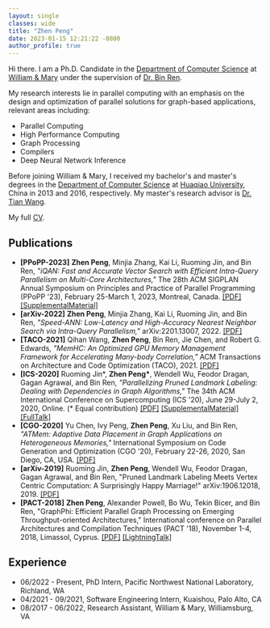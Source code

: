 ```yaml
---
layout: single
classes: wide
title: "Zhen Peng"
date: 2023-01-15 12:21:22 -0800
author_profile: true
---
```



Hi there. I am a Ph.D. Candidate in the [Department of Computer Science][WMCS] at [William & Mary][W&M] under the supervision of [Dr. Bin Ren][BinRen].

My research interests lie in parallel computing with an emphasis on the design and optimization of parallel solutions for graph-based applications, relevant areas including:

* Parallel Computing
* High Performance Computing
* Graph Processing
* Compilers
* Deep Neural Network Inference

Before joining William & Mary, I received my bachelor's and master's degrees in the [Department of Computer Science][HQUCS] at [Huaqiao University][HQU], China in 2013 and 2016, respectively. My master's research advisor is [Dr. Tian Wang][TianWang].

[WMCS]: [https://www.wm.edu/as/computerscience/]
[W&M]: [https://www.wm.edu/index.php]
[BinRen]: [https://www.cs.wm.edu/~bren/]
[HQUCS]: [https://cst.hqu.edu.cn/]
[HQU]: [https://www.hqu.edu.cn/]
[TianWang]: [https://cist.bnu.edu.cn/xygk/szdw/zgj/104104.html]

My full [CV](assets/files/ZhenPeng_CV.pdf).

## Publications

* **[PPoPP-2023]** **Zhen Peng**, Minjia Zhang, Kai Li, Ruoming Jin, and Bin Ren, _"iQAN: Fast and Accurate Vector Search with Efficient Intra-Query Parallelism on Multi-Core Architectures,"_ The 28th ACM SIGPLAN Annual Symposium on Principles and Practice of Parallel Programming (PPoPP '23), February 25-March 1, 2023, Montreal, Canada. [[PDF]](assets/papers/PPoPP-2023_iQAN_Zhen.CameraReady.pdf) [[SupplementalMaterial]](PPoPP-2023_iQAN_Zhen.sup_material.pdf)
* **[arXiv-2022]** **Zhen Peng**, Minjia Zhang, Kai Li, Ruoming Jin, and Bin Ren, _"Speed-ANN: Low-Latency and High-Accuracy Nearest Neighbor Search via Intra-Query Parallelism,"_ arXiv:2201.13007, 2022. [[PDF]](assets/papers/arXiv-2022_Speed-ANN_Zhen.pdf)
* **[TACO-2021]** Qihan Wang, **Zhen Peng**, Bin Ren, Jie Chen, and Robert G. Edwards, _"MemHC: An Optimized GPU Memory Management Framework for Accelerating Many-body Correlation,"_ ACM Transactions on Architecture and Code Optimization (TACO), 2021. [[PDF]](assets/papers/TACO-2022_MemHC_Qihan.pdf)
* **[ICS-2020]** Ruoming Jin*, **Zhen Peng\***, Wendell Wu, Feodor Dragan, Gagan Agrawal, and Bin Ren, _"Parallelizing Pruned Landmark Labeling: Dealing with Dependencies in Graph Algorithms,"_ The 34th ACM International Conference on Supercomputing (ICS '20), June 29-July 2, 2020, Online. (\* Equal contribution) [[PDF]](assets/papers/ICS-2020_BVC-PLL_Ruoming.pdf) [[SupplementalMaterial]](assets/papers/ICS-2020_BVC-PLL_Ruoming.sup_material.pdf) [[FullTalk]](https://youtu.be/YXutyRhxLi0)
* **[CGO-2020]** Yu Chen, Ivy Peng, **Zhen Peng**, Xu Liu, and Bin Ren, _"ATMem: Adaptive Data Placement in Graph Applications on Heterogeneous Memories,"_ International Symposium on Code Generation and Optimization (CGO '20), February 22-26, 2020, San Diego, CA, USA. [[PDF]](assets/papers/CGO-2020_ATMem_Yu.pdf)
* **[arXiv-2019]** Ruoming Jin, **Zhen Peng**, Wendell Wu, Feodor Dragan, Gagan Agrawal, and Bin Ren, "Pruned Landmark Labeling Meets Vertex Centric Computation: A Surprisingly Happy Marriage!" arXiv:1906.12018, 2019. [[PDF]](assets/papers/arXiv-2019_BVC-PLL_Ruoming.pdf)
* **[PACT-2018]** **Zhen Peng**, Alexander Powell, Bo Wu, Tekin Bicer, and Bin Ren, "GraphPhi: Efficient Parallel Graph Processing on Emerging Throughput-oriented Architectures," International conference on Parallel Architectures and Compilation Techniques (PACT '18), November 1-4, 2018, Limassol, Cyprus. [[PDF]](assets/papers/PACT-2018_GraphPhi_Zhen.pdf) [[LightningTalk]](https://youtu.be/8ON28xCGLsw)

## Experience

* 06/2022 - Present, PhD Intern, Pacific Northwest National Laboratory, Richland, WA
* 04/2021 - 09/2021, Software Engineering Intern, Kuaishou, Palo Alto, CA
* 08/2017 - 06/2022, Research Assistant, William & Mary, Williamsburg, VA



